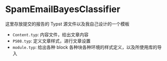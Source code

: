 # SpamEmailBayesClassifier

这里存放提交的报告的 Typst 源文件以及我自己设计的一个模板

- `Content.typ`: 内容文件，给出文章内容
- `PS08.typ`: 定义文章样式，进行文章设置
- `module.typ`: 给出各种 block 各种块各种环境的样式定义，以及所使用库的导入
